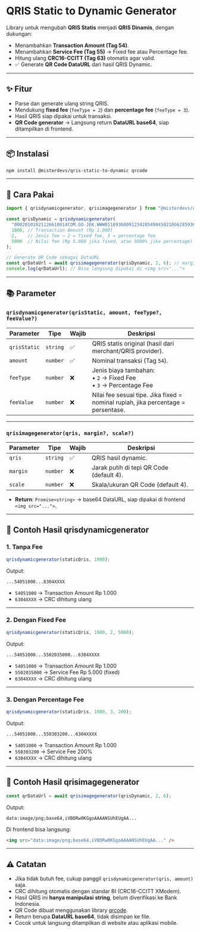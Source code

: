 # QRIS Static to Dynamic Generator

Library untuk mengubah **QRIS Statis** menjadi **QRIS Dinamis**, dengan dukungan:

* Menambahkan **Transaction Amount (Tag 54)**.
* Menambahkan **Service Fee (Tag 55)** → Fixed fee atau Percentage fee.
* Hitung ulang **CRC16-CCITT (Tag 63)** otomatis agar valid.
* ✅ Generate **QR Code DataURL** dari hasil QRIS Dynamic.

---

## ✨ Fitur

* Parse dan generate ulang string QRIS.
* Mendukung **fixed fee** (`feeType = 2`) dan **percentage fee** (`feeType = 3`).
* Hasil QRIS siap dipakai untuk transaksi.
* **QR Code generator** → Langsung return **DataURL base64**, siap ditampilkan di frontend.

---

## 📦 Instalasi

```bash
npm install @misterdevs/qris-static-to-dynamic qrcode
```

---

## 🚀 Cara Pakai

```js
import { qrisdynamicgenerator, qrisimagegenerator } from "@misterdevs/qris-static-to-dynamic";

const qrisDynamic = qrisdynamicgenerator(
  "00020101021126610014COM.GO-JEK.WWW01189360091234285490450210G6285936550303UMI51440014ID.CO.QRIS.WWW0215ID10253801632580303UMI5204504553033605802ID5910Misterdevs6007JAKARTA61051234562070703A016304M2B3", // QRIS statis
  1000, // Transaction Amount (Rp 1.000)
  2,    // Jenis fee → 2 = fixed fee, 3 = percentage fee
  5000  // Nilai fee (Rp 5.000 jika fixed, atau 5000% jika percentage)
);

// Generate QR Code sebagai DataURL
const qrDataUrl = await qrisimagegenerator(qrisDynamic, 2, 6); // margin = 2, scale = 6
console.log(qrDataUrl); // Bisa langsung dipakai di <img src="...">
```

---

## 📚 Parameter

### `qrisdynamicgenerator(qrisStatic, amount, feeType?, feeValue?)`

| Parameter    | Tipe     | Wajib | Deskripsi                                                                         |
| ------------ | -------- | ----- | --------------------------------------------------------------------------------- |
| `qrisStatic` | `string` | ✅     | QRIS statis original (hasil dari merchant/QRIS provider).                         |
| `amount`     | `number` | ✅     | Nominal transaksi (Tag `54`).                                                     |
| `feeType`    | `number` | ❌     | Jenis biaya tambahan: <br>• `2` → Fixed Fee <br>• `3` → Percentage Fee            |
| `feeValue`   | `number` | ❌     | Nilai fee sesuai tipe. Jika fixed = nominal rupiah, jika percentage = persentase. |

---

### `qrisimagegenerator(qris, margin?, scale?)`

| Parameter | Tipe     | Wajib | Deskripsi                                |
| --------- | -------- | ----- | ---------------------------------------- |
| `qris`    | `string` | ✅     | QRIS hasil dynamic.                      |
| `margin`  | `number` | ❌     | Jarak putih di tepi QR Code (default 4). |
| `scale`   | `number` | ❌     | Skala/ukuran QR Code (default 4).        |

* **Return**: `Promise<string>` → base64 DataURL, siap dipakai di frontend `<img src="...">`.

---

## 📄 Contoh Hasil qrisdynamicgenerator

### 1. Tanpa Fee

```js
qrisdynamicgenerator(staticQris, 1000);
```

Output:

```
...54051000...6304XXXX
```

- `54051000` → Transaction Amount Rp 1.000
- `6304XXXX` → CRC dihitung ulang

---

### 2. Dengan Fixed Fee

```js
qrisdynamicgenerator(staticQris, 1000, 2, 5000);
```

Output:

```
...54051000...5502035000...6304XXXX
```

- `54051000` → Transaction Amount Rp 1.000
- `5502035000` → Service Fee Rp 5.000 (fixed)
- `6304XXXX` → CRC dihitung ulang

---

### 3. Dengan Percentage Fee

```js
qrisdynamicgenerator(staticQris, 1000, 3, 200);
```

Output:

```
...54051000...550303200...6304XXXX
```

- `54051000` → Transaction Amount Rp 1.000
- `550303200` → Service Fee 200%
- `6304XXXX` → CRC dihitung ulang

---

## 📄 Contoh Hasil qrisimagegenerator

```js
const qrDataUrl = await qrisimagegenerator(qrisDynamic, 2, 6);
```

Output:

```text
data:image/png;base64,iVBORw0KGgoAAAANSUhEUgAA...
```

Di frontend bisa langsung:

```html
<img src="data:image/png;base64,iVBORw0KGgoAAAANSUhEUgAA..." />
```

---

## ⚠️ Catatan
* Jika tidak butuh fee, cukup panggil `qrisdynamicgenerator(qris, amount)` saja.
* CRC dihitung otomatis dengan standar BI (CRC16-CCITT XModem).
* Hasil QRIS ini **hanya manipulasi string**, belum diverifikasi ke Bank Indonesia.
* QR Code dibuat menggunakan library [qrcode](https://www.npmjs.com/package/qrcode).
* Return berupa **DataURL base64**, tidak disimpan ke file.
* Cocok untuk langsung ditampilkan di website atau aplikasi mobile.

